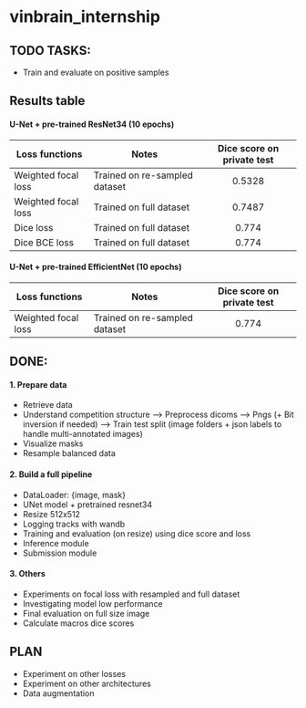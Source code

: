 # vinbrain_internship

## TODO TASKS:
- Train and evaluate on positive samples 


## Results table
#### U-Net + pre-trained ResNet34 (10 epochs)
Loss functions | Notes | Dice score on private test |
--- | --- | :---: |
Weighted focal loss | Trained on re-sampled dataset |  0.5328 |
Weighted focal loss | Trained on full dataset | 0.7487 |
Dice loss | Trained on full dataset | 0.774 |
Dice BCE loss | Trained on full dataset | 0.774 |

####  U-Net + pre-trained EfficientNet (10 epochs)
Loss functions | Notes | Dice score on private test |
--- | --- | :---: |
Weighted focal loss | Trained on re-sampled dataset |  0.774 |

## DONE:
#### 1. Prepare data
- Retrieve data 
- Understand competition structure —> Preprocess dicoms —> Pngs (+ Bit inversion if needed)  —> Train test split (image folders + json labels to handle multi-annotated images)
- Visualize masks
- Resample balanced data

#### 2. Build a full pipeline 
- DataLoader: {image, mask}
- UNet model + pretrained resnet34
- Resize 512x512
- Logging tracks with wandb
- Training and evaluation (on resize) using dice score and loss
- Inference module
- Submission module

#### 3. Others
- Experiments on focal loss with resampled and full dataset
- Investigating model low performance
- Final evaluation on full size image
- Calculate macros dice scores


## PLAN
- Experiment on other losses
- Experiment on other architectures
- Data augmentation